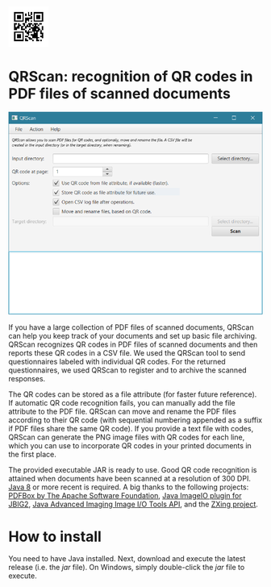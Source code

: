 ![QRScan](qrscan.png)
# QRScan: recognition of QR codes in PDF files of scanned documents

![QRScan screenshot main screen](qrscan_capture.png)

If you have a large collection of PDF files of scanned documents, QRScan can help you keep track of your documents and set up basic file archiving. QRScan recognizes QR codes in PDF files of scanned documents and then reports these QR codes in a CSV file. We used the QRScan tool to send questionnaires labeled with individual QR codes. For the returned questionnaires, we used QRScan to register and to archive the scanned responses.

The QR codes can be stored as a file attribute (for faster future reference). If automatic QR code recognition fails, you can manually add the file attribute to the PDF file. QRScan can move and rename the PDF files according to their QR code (with sequential numbering appended as a suffix if PDF files share the same QR code). If you provide a text file with codes, QRScan can generate the PNG image files with QR codes for each line, which you can use to incorporate QR codes in your printed documents in the first place.

The provided executable JAR is ready to use. Good QR code recognition is attained when documents have been scanned at a resolution of 300 DPI. [Java 8](https://www.java.com/en/download/) or more recent is required. A big thanks to the following projects: [PDFBox by The Apache Software Foundation](https://pdfbox.apache.org/), [Java ImageIO plugin for JBIG2](https://github.com/levigo/jbig2-imageio), [Java Advanced Imaging Image I/O Tools API](https://github.com/jai-imageio/jai-imageio-jpeg2000), and the [ZXing project](https://github.com/zxing).

# How to install

You need to have Java installed. Next, download and execute the latest release (i.e. the *jar* file). On Windows, simply double-click the *jar* file to execute.
